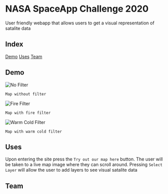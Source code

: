 # NASA SpaceApp Challenge 2020

User friendly webapp that allows users to get a visual representation of satalite data 

## Index
[Demo](#demo)
[Uses](#uses)
[Team](#team)

## Demo
![No Filter](../docs/imgs/noFilter.PNG)
```
Map without filter
```
![Fire Filter](../docs/imgs/fire.PNG)
```
Map with fire filter
```
![Warm Cold Filter](../docs/imgs/warmCold.PNG)
```
Map with warm cold filter
```
## Uses 
Upon entering the site press the `Try out our map here` button.
The user will be taken to a live map image where they can scroll around.
Pressing `Select Layer` will allow the user to add layers to see visual 
satalite data

## Team
